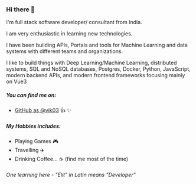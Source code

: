 ### Hi there 👋

<!--
**vik03/vik03** is a ✨ _special_ ✨ repository because its `README.md` (this file) appears on your GitHub profile.

Here are some ideas to get you started:

- 🔭 I’m currently working on ...
- 🌱 I’m currently learning ...
- 👯 I’m looking to collaborate on ...
- 🤔 I’m looking for help with ...
- 💬 Ask me about ...
- 📫 How to reach me: ...
- 😄 Pronouns: ...
- ⚡ Fun fact: ...
-->

I'm full stack software developer/ consultant from India.

I am very enthusiastic in learning new technologies.

I have been building APIs, Portals and tools for Machine Learning and data systems with different teams and organizations.

I like to build things with Deep Learning/Machine Learning, distributed systems, SQL and NoSQL databases, Postgres, Docker, Python, JavaScript, modern backend APIs, and modern frontend frameworks focusing mainly on Vue3

##### You can find me on:

* [GitHub as @vik03](https://github.com/vik03) :+1: :sparkles:
 
##### My Hobbies includes:

* Playing Games :video_game:
* Travelling :airplane:
* Drinking Coffee... :coffee: (find me most of the time)

###### *One learning here - "Elit"  in Latin means "Developer"*
 
